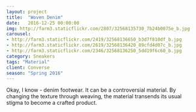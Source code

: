 ```yaml
---
layout: project
title:  "Woven Denim"
date:   2016-12-25 00:00:00
img: http://farm3.staticflickr.com/2807/32568135730_7b24b0075e_b.jpg
carousel:
- http://farm3.staticflickr.com/2419/32568136650_b3d7f810df_b.jpg
- http://farm3.staticflickr.com/2619/32568136420_89cfd4d07c_b.jpg
- http://farm3.staticflickr.com/2346/32568136250_5dd19f6c60_b.jpg
category: Sneakers
tags: "Material"
client: Converse
season: "Spring 2016"
---
```

Okay, I know - denim footwear. It can be a controversial material. By changing the texture through weaving, the  material transends its usual stigma to become a crafted product. 
